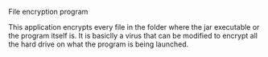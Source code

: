 File encryption program

This application encrypts every file in the folder where the jar executable or the program itself is.
It is basiclly a virus that can be modified to encrypt all the hard drive on what the program is being launched.

